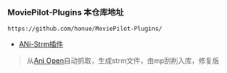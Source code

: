 ### MoviePilot-Plugins 本仓库地址

```
https://github.com/honue/MoviePilot-Plugins/
```

- [ANi-Strm插件](./docs/anistrm.md)

> 从[Ani Open](https://aniopen.an-i.workers.dev/)自动抓取，生成strm文件，由mp刮削入库，修复版